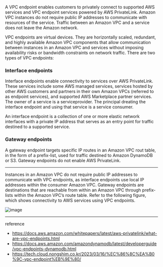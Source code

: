 
A VPC endpoint enables customers to privately connect to supported AWS services and VPC endpoint services powered by AWS PrivateLink. Amazon VPC instances do not require public IP addresses to communicate with resources of the service. Traffic between an Amazon VPC and a service does not leave the Amazon network.

VPC endpoints are virtual devices. They are horizontally scaled, redundant, and highly available Amazon VPC components that allow communication between instances in an Amazon VPC and services without imposing availability risks or bandwidth constraints on network traffic. There are two types of VPC endpoints:

### Interface endpoints

Interface endpoints enable connectivity to services over AWS PrivateLink. These services include some AWS managed services, services hosted by other AWS customers and partners in their own Amazon VPCs (referred to as endpoint services), and supported AWS Marketplace partner services. The owner of a service is a serviceprovider. The principal dreating the interface endpoint and using that service is a service consumer.

An interface endpoint is a collection of one or more elastic network interfaces with a private IP address that serves as an entry point for traffic destined to a supported service.

### Gateway endpoints

A gateway endpoint targets specific IP routes in an Amazon VPC rout table, in the form of a prefix-list, used for traffic destined to Amazon DynamoDB or S3. Gateway endpoints do not enable AWS PrivateLink.

---

Instances in an Amazon VPC do not require public IP addresses to communicate with VPC endpoints, as interface endpoints use local IP addresses within the consumer Amazon VPC. Gateway endpoints are destinations that are reachable from within an Amazon VPC through prefix-lists within the Amazon VPC’s route table. Refer to the following figure, which shows connectivity to AWS services using VPC endpoints.

![image](https://github.com/rlaisqls/rlaisqls/assets/81006587/a46fa3fe-0747-44bb-b304-67179f3449af)

---
reference
- https://docs.aws.amazon.com/whitepapers/latest/aws-privatelink/what-are-vpc-endpoints.html
- https://docs.aws.amazon.com/amazondynamodb/latest/developerguide/vpc-endpoints-dynamodb.html
- https://tech.cloud.nongshim.co.kr/2023/03/16/%EC%86%8C%EA%B0%9C-vpc-endpoint%EB%9E%80/
